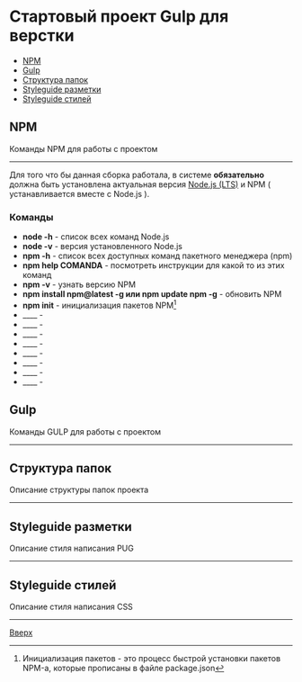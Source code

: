 <span id="pageStart"></span>
# Стартовый проект Gulp для верстки

* [NPM](#npm)
* [Gulp](#gulp)
* [Структура папок](#directory)
* [Styleguide разметки](#styleguidePug)
* [Styleguide стилей](#styleguidCss)

## NPM <span id="npm"></span>
Команды NPM для работы с проектом
___
Для того что бы данная сборка работала, в системе __обязательно__ должна быть установлена актуальная версия [Node.js (LTS)](https://nodejs.org/en/) и NPM ( устанавливается вместе с Node.js ).
### Команды
* __node -h__ - список всех команд Node.js
* __node -v__ - версия установленного Node.js
* __npm -h__ - список всех доступных команд пакетного менеджера (npm) 
* __npm help COMANDA__ - посмотреть инструкции для какой то из этих команд
* __npm -v__ - узнать версию NPM
* __npm install npm@latest -g или npm update npm -g__ - обновить NPM
* __npm init__ - инициализация пакетов NPM[^1]
* ____ -
* ____ -
* ____ -
* ____ -
* ____ -
* ____ -
* ____ -
* ____ -
## Gulp <span id="gulp"></span>
Команды GULP для работы с проектом
___
## Структура папок <span id="directory"></span>
Описание структуры папок проекта
___
## Styleguide разметки <span id="styleguidePug"></span>
Описание стиля написания PUG
___
## Styleguide стилей <span id="styleguidCss"></span>
Описание стиля написания CSS
___
[Вверх](#pageStart)

[^1]: Инициализация пакетов - это процесс быстрой установки пакетов NPM-а, которые прописаны в файле package.json